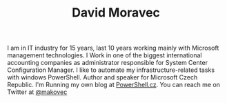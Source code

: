 ﻿---
title: David Moravec
description: ""
image: /images/author/david-moravec.jpg
social:
- icon: fab fa-facebook
  link: https://facebook.com/#
- icon: fab fa-twitter
  link: https://twitter.com/#
- icon: fab fa-github
  link: https://github.com/#
- icon: fas fa-link
  link: ""
- icon: fab fa-linkedin-in
  link: https://www.linkedin.com/in/#/
- icon: fab fa-youtube
  link: '#'
- icon: fab fa-twitch
  link: https://www.twitch.tv/#

---
I am in IT industry for 15 years, last 10 years working mainly with Microsoft management technologies. 
I Work in one of the biggest international accounting companies as administrator responsible for System Center Configuration Manager. I like to automate my infrastructure-related tasks with windows PowerShell. Author and speaker for Microsoft Czech Republic. I'm Running my own blog at <a href="http://PowerShell.cz">PowerShell.cz</a>. You can reach me on Twitter at <a href="http://twitter.com/makovec">@makovec</a>
